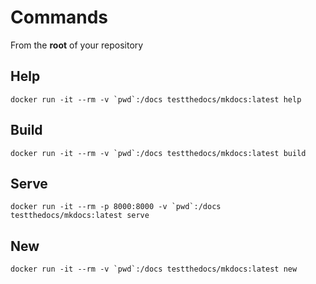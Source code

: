 
# Commands

From the **root** of your repository

## Help

``` console
docker run -it --rm -v `pwd`:/docs testthedocs/mkdocs:latest help
```

## Build

``` console
docker run -it --rm -v `pwd`:/docs testthedocs/mkdocs:latest build
```
## Serve

``` console
docker run -it --rm -p 8000:8000 -v `pwd`:/docs testthedocs/mkdocs:latest serve
```

## New

```console
docker run -it --rm -v `pwd`:/docs testthedocs/mkdocs:latest new
```
